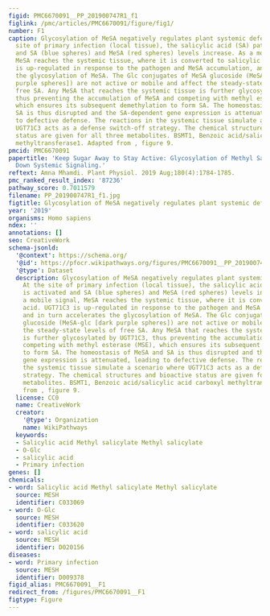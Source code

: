 ```yaml
---
figid: PMC6670091__PP_201900747R1_f1
figlink: /pmc/articles/PMC6670091/figure/fig1/
number: F1
caption: Glycosylation of MeSA negatively regulates plant systemic defense. At the
  site of primary infection (local tissue), the salicylic acid (SA) pathway is activated
  and SA (blue spheres) and MeSA (red spheres) levels increase. As a mobile signal,
  MeSA reaches the systemic tissue, where it is converted to salicylic acid. UGT71C3
  is up-regulated in response to the pathogen and MeSA accumulation, and in turn accelerates
  the glycosylation of MeSA. The Glc conjugates of MeSA glucoside (MeSA-glc [dark
  purple spheres]) are not active or mobile and affect the steady-state levels of
  free SA. Any MeSA that reaches the systemic tissue is further glycosylated by UGT71C3,
  thus preventing the accumulation of MeSA and competing with methyl esterase (MSE),
  which ensures its subsequent demethylation to form SA. The homeostasis of MeSA and
  SA is thus disrupted and the SA-dependent gene expression is attenuated, leading
  to defective defense. The reactions in the systemic tissue simulate a scenario where
  UGT71C3 acts as a defense switch-off strategy. The chemical structures and bioactive
  status are given for all three metabolites. BSMT1, Benzoic acid/salicylic acid carboxyl
  methyltransferase1. Adapted from , figure 9.
pmcid: PMC6670091
papertitle: 'Keep Sugar Away to Stay Active: Glycosylation of Methyl Salicylate Shuts
  Down Systemic Signaling.'
reftext: Amna Mhamdi. Plant Physiol. 2019 Aug;180(4):1784-1785.
pmc_ranked_result_index: '87236'
pathway_score: 0.7011579
filename: PP_201900747R1_f1.jpg
figtitle: Glycosylation of MeSA negatively regulates plant systemic defense
year: '2019'
organisms: Homo sapiens
ndex: ''
annotations: []
seo: CreativeWork
schema-jsonld:
  '@context': https://schema.org/
  '@id': https://pfocr.wikipathways.org/figures/PMC6670091__PP_201900747R1_f1.html
  '@type': Dataset
  description: Glycosylation of MeSA negatively regulates plant systemic defense.
    At the site of primary infection (local tissue), the salicylic acid (SA) pathway
    is activated and SA (blue spheres) and MeSA (red spheres) levels increase. As
    a mobile signal, MeSA reaches the systemic tissue, where it is converted to salicylic
    acid. UGT71C3 is up-regulated in response to the pathogen and MeSA accumulation,
    and in turn accelerates the glycosylation of MeSA. The Glc conjugates of MeSA
    glucoside (MeSA-glc [dark purple spheres]) are not active or mobile and affect
    the steady-state levels of free SA. Any MeSA that reaches the systemic tissue
    is further glycosylated by UGT71C3, thus preventing the accumulation of MeSA and
    competing with methyl esterase (MSE), which ensures its subsequent demethylation
    to form SA. The homeostasis of MeSA and SA is thus disrupted and the SA-dependent
    gene expression is attenuated, leading to defective defense. The reactions in
    the systemic tissue simulate a scenario where UGT71C3 acts as a defense switch-off
    strategy. The chemical structures and bioactive status are given for all three
    metabolites. BSMT1, Benzoic acid/salicylic acid carboxyl methyltransferase1. Adapted
    from , figure 9.
  license: CC0
  name: CreativeWork
  creator:
    '@type': Organization
    name: WikiPathways
  keywords:
  - Salicylic acid Methyl salicylate Methyl salicylate
  - O-Glc
  - salicylic acid
  - Primary infection
genes: []
chemicals:
- word: Salicylic acid Methyl salicylate Methyl salicylate
  source: MESH
  identifier: C033069
- word: O-Glc
  source: MESH
  identifier: C033620
- word: salicylic acid
  source: MESH
  identifier: D020156
diseases:
- word: Primary infection
  source: MESH
  identifier: D009378
figid_alias: PMC6670091__F1
redirect_from: /figures/PMC6670091__F1
figtype: Figure
---
```

